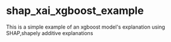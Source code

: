 # shap_xai_xgboost_example
This is a simple example of an xgboost model's explanation using  SHAP,shapely additive explanations
